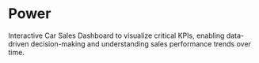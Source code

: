 # Power
Interactive Car Sales Dashboard to visualize critical KPIs, enabling data-driven decision-making and understanding sales performance trends over time.

